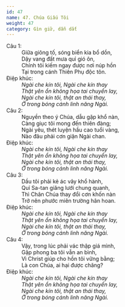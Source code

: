 ```yaml
---
id: 47
name: 47. Chúa Giấu Tôi
weight: 47
category: Gìn giữ, dẫn dắt
---
```

<dl><dt>Câu 1:</dt><dd data-verse="1">Giữa giông tố, sóng biển kia bổ dồn, <br/>Dậy vang đất mưa quỉ gió ôn, <br/>Chính tôi kiếm ngay được nơi núp hồn <br/>Tại trong cánh Thiên Phụ độc tôn. </dd><dt>Điệp khúc:</dt><dd data-chorus="1"><em>Ngài che kín tôi, Ngài che kín thay <br/>Thật yên ổn không họa tai chuyển lay, <br/>Ngài che kín tôi, thật an thái thay, <br/>Ở trong bóng cánh linh năng Ngài. </em></dd><dt>Câu 2:</dt><dd data-verse="2">Nguyền theo ý Chúa, dẫu gặp khổ nàn, <br/>Càng giục tôi mong đến thiên đàng; <br/>Ngài yêu, thét luyện hầu cao tuổi vàng, <br/>Nào đâu phải cơn giận Ngài chan. </dd><dt>Điệp khúc:</dt><dd data-chorus="1"><em>Ngài che kín tôi, Ngài che kín thay <br/>Thật yên ổn không họa tai chuyển lay, <br/>Ngài che kín tôi, thật an thái thay, <br/>Ở trong bóng cánh linh năng Ngài. </em></dd><dt>Câu 3:</dt><dd data-verse="3">Dầu tôi phải kẻ ác vây khổ hành, <br/>Quỉ Sa-tan giăng lưới chung quanh, <br/>Thì Chân Chúa thay đổi cơn khốn nàn <br/>Trở nên phước miên trường hân hoan. </dd><dt>Điệp khúc:</dt><dd data-chorus="1"><em>Ngài che kín tôi, Ngài che kín thay <br/>Thật yên ổn không họa tai chuyển lay, <br/>Ngài che kín tôi, thật an thái thay, <br/>Ở trong bóng cánh linh năng Ngài. </em></dd><dt>Câu 4:</dt><dd data-verse="4">Vậy, trong lúc phải vác thập giá mình, <br/>Gặp phong ba tôi vẫn an bình, <br/>Vì Christ giúp cho hồn tôi vững bằng; <br/>Là con Chúa, ai hại được chăng? </dd><dt>Điệp khúc:</dt><dd data-chorus="1"><em>Ngài che kín tôi, Ngài che kín thay <br/>Thật yên ổn không họa tai chuyển lay, <br/>Ngài che kín tôi, thật an thái thay, <br/>Ở trong bóng cánh linh năng Ngài. </em></dd></dl>
